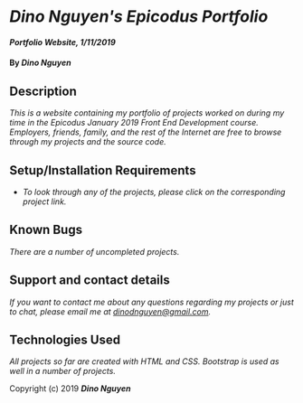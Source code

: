 # _Dino Nguyen's Epicodus Portfolio_

#### _Portfolio Website, 1/11/2019_

#### By _**Dino Nguyen**_

## Description

_This is a website containing my portfolio of projects worked on during my time in the Epicodus January 2019 Front End Development course. Employers, friends, family, and the rest of the Internet are free to browse through my projects and the source code._

## Setup/Installation Requirements

* _To look through any of the projects, please click on the corresponding project link._

## Known Bugs

_There are a number of uncompleted projects._

## Support and contact details

_If you want to contact me about any questions regarding my projects or just to chat, please email me at dinodnguyen@gmail.com._

## Technologies Used

_All projects so far are created with HTML and CSS. Bootstrap is used as well in a number of projects._

Copyright (c) 2019 **_Dino Nguyen_**
